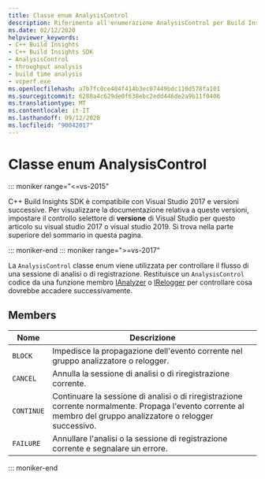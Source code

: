 ```yaml
---
title: Classe enum AnalysisControl
description: Riferimento all'enumerazione AnalysisControl per Build Insights SDK di C++.
ms.date: 02/12/2020
helpviewer_keywords:
- C++ Build Insights
- C++ Build Insights SDK
- AnalysisControl
- throughput analysis
- build time analysis
- vcperf.exe
ms.openlocfilehash: a7b7fc0ce404f414b3ec07449bdc110d578fa101
ms.sourcegitcommit: 6280a4c629de0f638ebc2edd446de2a9b11f0406
ms.translationtype: MT
ms.contentlocale: it-IT
ms.lasthandoff: 09/12/2020
ms.locfileid: "90042017"
---
```

# <a name="analysiscontrol-enum-class"></a>Classe enum AnalysisControl

::: moniker range="<=vs-2015"

C++ Build Insights SDK è compatibile con Visual Studio 2017 e versioni successive. Per visualizzare la documentazione relativa a queste versioni, impostare il controllo selettore di **versione** di Visual Studio per questo articolo su visual studio 2017 o visual studio 2019. Si trova nella parte superiore del sommario in questa pagina.

::: moniker-end
::: moniker range=">=vs-2017"

La `AnalysisControl` classe enum viene utilizzata per controllare il flusso di una sessione di analisi o di registrazione. Restituisce un `AnalysisControl` codice da una funzione membro [IAnalyzer](ianalyzer-class.md) o [IRelogger](irelogger-class.md) per controllare cosa dovrebbe accadere successivamente.

## <a name="members"></a>Members

| Nome | Descrizione |
|--|--|
| `BLOCK` | Impedisce la propagazione dell'evento corrente nel gruppo analizzatore o relogger. |
| `CANCEL` | Annulla la sessione di analisi o di riregistrazione corrente. |
| `CONTINUE` | Continuare la sessione di analisi o di riregistrazione corrente normalmente. Propaga l'evento corrente al membro del gruppo analizzatore o relogger successivo. |
| `FAILURE` | Annullare l'analisi o la sessione di registrazione corrente e segnalare un errore. |

::: moniker-end
